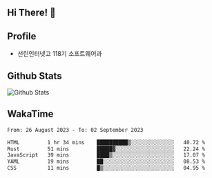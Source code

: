 ## Hi There! 👋

## Profile

-   선린인터넷고 118기 소프트웨어과

## Github Stats

![Github Stats](https://github-readme-stats.vercel.app/api/top-langs/?username=NY0510&theme=tokyonight&hide_border=true&layout=compact)

## WakaTime

<!--START_SECTION:waka-->

```txt
From: 26 August 2023 - To: 02 September 2023

HTML         1 hr 34 mins    ██████████▒░░░░░░░░░░░░░░   40.72 %
Rust         51 mins         █████▓░░░░░░░░░░░░░░░░░░░   22.24 %
JavaScript   39 mins         ████▒░░░░░░░░░░░░░░░░░░░░   17.07 %
YAML         19 mins         ██░░░░░░░░░░░░░░░░░░░░░░░   08.53 %
CSS          11 mins         █▒░░░░░░░░░░░░░░░░░░░░░░░   04.95 %
```

<!--END_SECTION:waka-->
